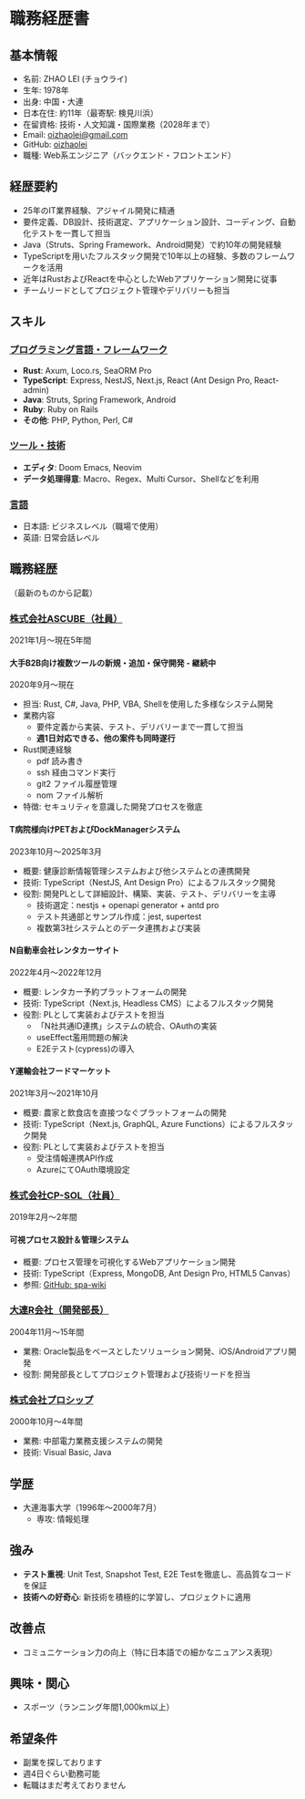 <style>
    h3 {
        text-decoration: underline;
    }
</style>
# 職務経歴書

## 基本情報
- 名前: ZHAO LEI (チョウライ)
- 生年: 1978年
- 出身: 中国・大連
- 日本在住: 約11年（最寄駅: 検見川浜）
- 在留資格: 技術・人文知識・国際業務（2028年まで）
- Email: oizhaolei@gmail.com
- GitHub: [oizhaolei](https://github.com/oizhaolei)
- 職種: Web系エンジニア（バックエンド・フロントエンド）

## 経歴要約
- 25年のIT業界経験、アジャイル開発に精通
- 要件定義、DB設計、技術選定、アプリケーション設計、コーディング、自動化テストを一貫して担当
- Java（Struts、Spring Framework、Android開発）で約10年の開発経験
- TypeScriptを用いたフルスタック開発で10年以上の経験、多数のフレームワークを活用
- 近年はRustおよびReactを中心としたWebアプリケーション開発に従事
- チームリードとしてプロジェクト管理やデリバリーも担当

## スキル
### プログラミング言語・フレームワーク
- **Rust**: Axum, Loco.rs, SeaORM Pro
- **TypeScript**: Express, NestJS, Next.js, React (Ant Design Pro, React-admin)
- **Java**: Struts, Spring Framework, Android
- **Ruby**: Ruby on Rails
- **その他**: PHP, Python, Perl, C#

### ツール・技術
- **エディタ**: Doom Emacs, Neovim
- **データ処理得意**: Macro、Regex、Multi Cursor、Shellなどを利用

### 言語
- 日本語: ビジネスレベル（職場で使用）
- 英語: 日常会話レベル

## 職務経歴
（最新のものから記載）

### 株式会社ASCUBE（社員）
2021年1月～現在5年間

#### 大手B2B向け複数ツールの新規・追加・保守開発 - 継続中
2020年9月～現在
- 担当: Rust, C#, Java, PHP, VBA, Shellを使用した多様なシステム開発
- 業務内容
  - 要件定義から実装、テスト、デリバリーまで一貫して担当
  - **週1日対応できる、他の案件も同時遂行**
- Rust関連経験
  - pdf 読み書き
  - ssh 経由コマンド実行
  - git2 ファイル履歴管理
  - nom ファイル解析
- 特徴: セキュリティを意識した開発プロセスを徹底

#### T病院様向けPETおよびDockManagerシステム
2023年10月～2025年3月
- 概要: 健康診断情報管理システムおよび他システムとの連携開発
- 技術: TypeScript（NestJS, Ant Design Pro）によるフルスタック開発
- 役割: 開発PLとして詳細設計、構築、実装、テスト、デリバリーを主導
  - 技術選定：nestjs + openapi generator + antd pro
  - テスト共通部とサンプル作成：jest, supertest
  - 複数第3社システムとのデータ連携および実装

#### N自動車会社レンタカーサイト
2022年4月～2022年12月
- 概要: レンタカー予約プラットフォームの開発
- 技術: TypeScript（Next.js, Headless CMS）によるフルスタック開発
- 役割: PLとして実装およびテストを担当
  - 「N社共通ID連携」システムの統合、OAuthの実装
  - useEffect濫用問題の解決
  - E2Eテスト(cypress)の導入

#### Y運輸会社フードマーケット
2021年3月～2021年10月
- 概要: 農家と飲食店を直接つなぐプラットフォームの開発
- 技術: TypeScript（Next.js, GraphQL, Azure Functions）によるフルスタック開発
- 役割: PLとして実装およびテストを担当
  - 受注情報連携API作成
  - AzureにてOAuth環境設定

### 株式会社CP-SOL（社員）
2019年2月～2年間
#### 可視プロセス設計＆管理システム
- 概要: プロセス管理を可視化するWebアプリケーション開発
- 技術: TypeScript（Express, MongoDB, Ant Design Pro, HTML5 Canvas）
- 参照: [GitHub: spa-wiki](https://github.com/oizhaolei/spa-wiki/blob/master/manual.md)

### 大連R会社（開発部長）
2004年11月～15年間
- 業務: Oracle製品をベースとしたソリューション開発、iOS/Androidアプリ開発
- 役割: 開発部長としてプロジェクト管理および技術リードを担当

### 株式会社プロシップ
2000年10月～4年間
- 業務: 中部電力業務支援システムの開発
- 技術: Visual Basic, Java

## 学歴
- 大連海事大学（1996年～2000年7月）
  - 専攻: 情報処理

## 強み
- **テスト重視**: Unit Test, Snapshot Test, E2E Testを徹底し、高品質なコードを保証
- **技術への好奇心**: 新技術を積極的に学習し、プロジェクトに適用

## 改善点
- コミュニケーション力の向上（特に日本語での細かなニュアンス表現）

## 興味・関心
- スポーツ（ランニング年間1,000km以上）

## 希望条件
- 副業を探しております
- 週4日ぐらい勤務可能
- 転職はまだ考えておりません
